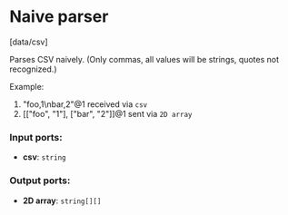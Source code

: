 # Naive parser

[data/csv]

Parses CSV naively. (Only commas, all values will be strings, quotes not recognized.)

Example:
1. "foo,1\nbar,2"@1 received via `csv`
2. [["foo", "1"], ["bar", "2"]]@1 sent via `2D array`

### Input ports:

* __csv__: `string`


### Output ports:

* __2D array__: `string[][]`


